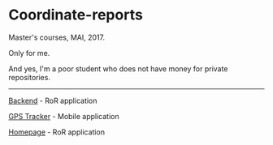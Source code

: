 # Coordinate-reports

Master's сourses, MAI, 2017.

Only for me.

And yes, I'm a poor student who does not have money for private repositories.

------------------
[Backend](https://github.com/Melancholic/Coordinate) - RoR application

[GPS Tracker](https://github.com/Melancholic/Coordinate-tracker) - Mobile application

[Homepage](https://coordinate.anagorny.com) - RoR application
